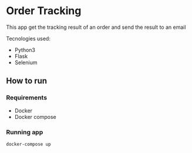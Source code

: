 # Order Tracking

This app get the tracking result of an order and send the result to an email

Tecnologies used:

* Python3
* Flask
* Selenium

## How to run

### Requirements

* Docker
* Docker compose

### Running app
```
docker-compose up
```
